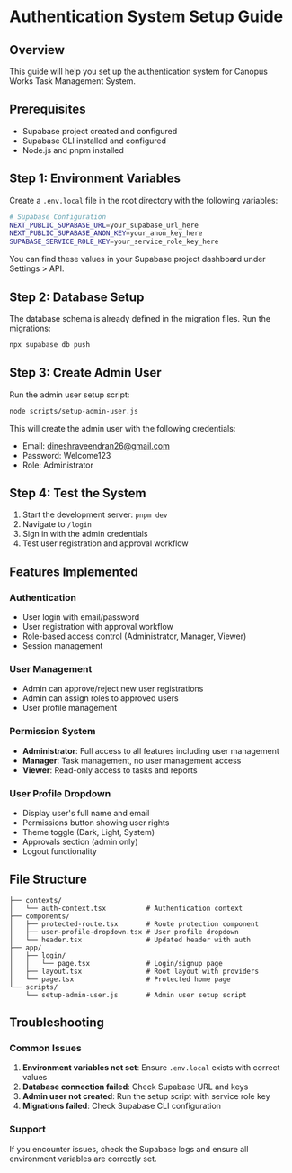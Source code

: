 # Authentication System Setup Guide

## Overview
This guide will help you set up the authentication system for Canopus Works Task Management System.

## Prerequisites
- Supabase project created and configured
- Supabase CLI installed and configured
- Node.js and pnpm installed

## Step 1: Environment Variables
Create a `.env.local` file in the root directory with the following variables:

```bash
# Supabase Configuration
NEXT_PUBLIC_SUPABASE_URL=your_supabase_url_here
NEXT_PUBLIC_SUPABASE_ANON_KEY=your_anon_key_here
SUPABASE_SERVICE_ROLE_KEY=your_service_role_key_here
```

You can find these values in your Supabase project dashboard under Settings > API.

## Step 2: Database Setup
The database schema is already defined in the migration files. Run the migrations:

```bash
npx supabase db push
```

## Step 3: Create Admin User
Run the admin user setup script:

```bash
node scripts/setup-admin-user.js
```

This will create the admin user with the following credentials:
- Email: dineshraveendran26@gmail.com
- Password: Welcome123
- Role: Administrator

## Step 4: Test the System
1. Start the development server: `pnpm dev`
2. Navigate to `/login`
3. Sign in with the admin credentials
4. Test user registration and approval workflow

## Features Implemented

### Authentication
- User login with email/password
- User registration with approval workflow
- Role-based access control (Administrator, Manager, Viewer)
- Session management

### User Management
- Admin can approve/reject new user registrations
- Admin can assign roles to approved users
- User profile management

### Permission System
- **Administrator**: Full access to all features including user management
- **Manager**: Task management, no user management access
- **Viewer**: Read-only access to tasks and reports

### User Profile Dropdown
- Display user's full name and email
- Permissions button showing user rights
- Theme toggle (Dark, Light, System)
- Approvals section (admin only)
- Logout functionality

## File Structure
```
├── contexts/
│   └── auth-context.tsx          # Authentication context
├── components/
│   ├── protected-route.tsx       # Route protection component
│   ├── user-profile-dropdown.tsx # User profile dropdown
│   └── header.tsx                # Updated header with auth
├── app/
│   ├── login/
│   │   └── page.tsx              # Login/signup page
│   ├── layout.tsx                # Root layout with providers
│   └── page.tsx                  # Protected home page
└── scripts/
    └── setup-admin-user.js       # Admin user setup script
```

## Troubleshooting

### Common Issues
1. **Environment variables not set**: Ensure `.env.local` exists with correct values
2. **Database connection failed**: Check Supabase URL and keys
3. **Admin user not created**: Run the setup script with service role key
4. **Migrations failed**: Check Supabase CLI configuration

### Support
If you encounter issues, check the Supabase logs and ensure all environment variables are correctly set. 